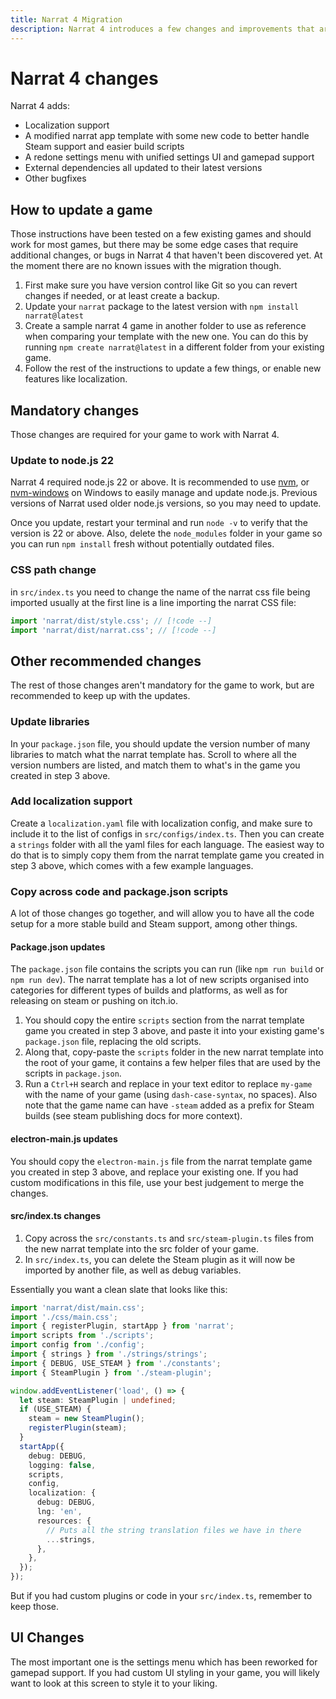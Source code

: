 ```yaml
---
title: Narrat 4 Migration
description: Narrat 4 introduces a few changes and improvements that are worth knowing about if you're upgrading a Narrat 3 game.
---
```


# Narrat 4 changes

Narrat 4 adds:

- Localization support
- A modified narrat app template with some new code to better handle Steam support and easier build scripts
- A redone settings menu with unified settings UI and gamepad support
- External dependencies all updated to their latest versions
- Other bugfixes

## How to update a game

Those instructions have been tested on a few existing games and should work for most games, but there may be some edge cases that require additional changes, or bugs in Narrat 4 that haven't been discovered yet. At the moment there are no known issues with the migration though.

1. First make sure you have version control like Git so you can revert changes if needed, or at least create a backup.
2. Update your `narrat` package to the latest version with `npm install narrat@latest`
3. Create a sample narrat 4 game in another folder to use as reference when comparing your template with the new one. You can do this by running `npm create narrat@latest` in a different folder from your existing game.
4. Follow the rest of the instructions to update a few things, or enable new features like localization.

## Mandatory changes

Those changes are required for your game to work with Narrat 4.

### Update to node.js 22

Narrat 4 required node.js 22 or above. It is recommended to use [nvm](https://github.com/nvm-sh/nvm), or [nvm-windows](https://github.com/coreybutler/nvm-windows) on Windows to easily manage and update node.js. Previous versions of Narrat used older node.js versions, so you may need to update.

Once you update, restart your terminal and run `node -v` to verify that the version is 22 or above. Also, delete the `node_modules` folder in your game so you can run `npm install` fresh without potentially outdated files.

### CSS path change

in `src/index.ts` you need to change the name of the narrat css file being imported usually at the first line is a line importing the narrat CSS file:

```ts
import 'narrat/dist/style.css'; // [!code --]
import 'narrat/dist/narrat.css'; // [!code --]
```

## Other recommended changes

The rest of those changes aren't mandatory for the game to work, but are recommended to keep up with the updates.

### Update libraries

In your `package.json` file, you should update the version number of many libraries to match what the narrat template has. Scroll to where all the version numbers are listed, and match them to what's in the game you created in step 3 above.

### Add localization support

Create a `localization.yaml` file with localization config, and make sure to include it to the list of configs in `src/configs/index.ts`. Then you can create a `strings` folder with all the yaml files for each language. The easiest way to do that is to simply copy them from the narrat template game you created in step 3 above, which comes with a few example languages.

### Copy across code and package.json scripts

A lot of those changes go together, and will allow you to have all the code setup for a more stable build and Steam support, among other things.

#### Package.json updates

The `package.json` file contains the scripts you can run (like `npm run build` or `npm run dev`). The narrat template has a lot of new scripts organised into categories for different types of builds and platforms, as well as for releasing on steam or pushing on itch.io.

1. You should copy the entire `scripts` section from the narrat template game you created in step 3 above, and paste it into your existing game's `package.json` file, replacing the old scripts.
2. Along that, copy-paste the `scripts` folder in the new narrat template into the root of your game, it contains a few helper files that are used by the scripts in `package.json`.
3. Run a `Ctrl+H` search and replace in your text editor to replace `my-game` with the name of your game (using `dash-case-syntax`, no spaces). Also note that the game name can have `-steam` added as a prefix for Steam builds (see steam publishing docs for more context).

#### electron-main.js updates

You should copy the `electron-main.js` file from the narrat template game you created in step 3 above, and replace your existing one. If you had custom modifications in this file, use your best judgement to merge the changes.

#### src/index.ts changes

1. Copy across the `src/constants.ts` and `src/steam-plugin.ts` files from the new narrat template into the src folder of your game.
2. In `src/index.ts`, you can delete the Steam plugin as it will now be imported by another file, as well as debug variables.

Essentially you want a clean slate that looks like this:

```ts
import 'narrat/dist/main.css';
import './css/main.css';
import { registerPlugin, startApp } from 'narrat';
import scripts from './scripts';
import config from './config';
import { strings } from './strings/strings';
import { DEBUG, USE_STEAM } from './constants';
import { SteamPlugin } from './steam-plugin';

window.addEventListener('load', () => {
  let steam: SteamPlugin | undefined;
  if (USE_STEAM) {
    steam = new SteamPlugin();
    registerPlugin(steam);
  }
  startApp({
    debug: DEBUG,
    logging: false,
    scripts,
    config,
    localization: {
      debug: DEBUG,
      lng: 'en',
      resources: {
        // Puts all the string translation files we have in there
        ...strings,
      },
    },
  });
});
```

But if you had custom plugins or code in your `src/index.ts`, remember to keep those.

## UI Changes

The most important one is the settings menu which has been reworked for gamepad support. If you had custom UI styling in your game, you will likely want to look at this screen to style it to your liking.
